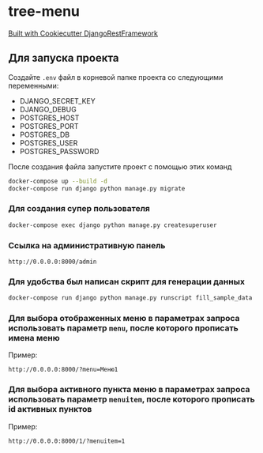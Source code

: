 # tree-menu

[Built with Cookiecutter DjangoRestFramework](https://github.com/PC-Nazarka/cookiecutter-django-rest-framework/)

## Для запуска проекта

Создайте ```.env``` файл в корневой папке проекта со следующими переменными:
- DJANGO_SECRET_KEY
- DJANGO_DEBUG
- POSTGRES_HOST
- POSTGRES_PORT
- POSTGRES_DB
- POSTGRES_USER
- POSTGRES_PASSWORD

После создания файла запустите проект с помощью этих команд

```bash
docker-compose up --build -d
docker-compose run django python manage.py migrate
```

### Для создания супер пользователя

```bash
docker-compose exec django python manage.py createsuperuser
```

### Ссылка на административную панель

```http://0.0.0.0:8000/admin```

### Для удобства был написан скрипт для генерации данных

```bash
docker-compose run django python manage.py runscript fill_sample_data
```

### Для выбора отображенных меню в параметрах запроса использовать параметр ```menu```, после которого прописать имена меню


Пример:

```http://0.0.0.0:8000/?menu=Меню1```

### Для выбора активного пункта меню в параметрах запроса использовать параметр ```menuitem```, после которого прописать id активных пунктов

Пример:

```http://0.0.0.0:8000/1/?menuitem=1```
